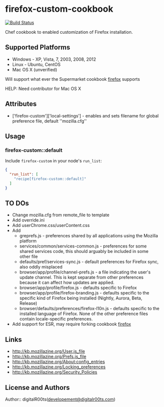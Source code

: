# firefox-custom-cookbook
[![Build Status](https://secure.travis-ci.org/digitalr00ts/firefox-custom.png)](http://travis-ci.org/digitalr00ts/firefox-custom)

Chef cookbook to enabled customization of Firefox installation.

## Supported Platforms
 * Windows - XP, Vista, 7, 2003, 2008, 2012
 * Linux - Ubuntu, CentOS
 * Mac OS X (unverified)

Will support what ever the Supermarket cookbook [firefox](https://supermarket.chef.io/cookbooks/firefox) supports

HELP: Need contributor for Mac OS X

## Attributes

  * ['firefox-custom']['local-settings'] - enables and sets filename for global preference file, default ''mozilla.cfg''

## Usage

### firefox-custom::default

Include `firefox-custom` in your node's `run_list`:

```json
{
  "run_list": [
    "recipe[firefox-custom::default]"
  ]
}
```
## TO DOs
* Change mozilla.cfg from remote_file to template
* Add override.ini
* Add userChrome.css/userContent.css
* Add 
  * greprefs.js - preferences shared by all applications using the Mozilla platform
  * services/common/services-common.js - preferences for some shared services code, this should arguably be included in some other file
  * defaults/pref/services-sync.js - default preferences for Firefox sync, also oddly misplaced
  * browser/app/profile/channel-prefs.js - a file indicating the user's update channel. This is kept separate from other preferences because it can affect how updates are applied.
  * browser/app/profile/firefox.js - defaults specific to Firefox
  * browser/app/profile/firefox-branding.js - defaults specific to the specific kind of Firefox being installed (Nightly, Aurora, Beta, Release)
  * browser/defaults/preferences/firefox-l10n.js - defaults specific to the installed language of Firefox. None of the other preference files contain locale-specific preferences.
* Add support for ESR, may require forking cookbook [firefox](https://supermarket.chef.io/cookbooks/firefox)

## Links 
- http://kb.mozillazine.org/User.js_file
- http://kb.mozillazine.org/Prefs.js_file
- http://kb.mozillazine.org/About:config_entries
- http://kb.mozillazine.org/Locking_preferences
- http://kb.mozillazine.org/Security_Policies

## License and Authors

Author:: digitalR00ts(<developement@digitalr00ts.com>)

